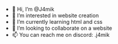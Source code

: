 - 👋 Hi, I’m @J4mik
- 👀 I’m interested in website creation
- 🌱 I’m currently learning html and css
- 💞️ I’m looking to collaborate on a website
- 📫 You can reach me on discord: .j4mik

<!---
J4mik/J4mik is a ✨ special ✨ repository because its `README.md` (this file) appears on your GitHub profile.
You can click the Preview link to take a look at your changes.
--->
